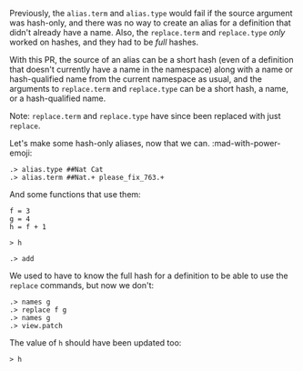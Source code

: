 Previously, the `alias.term` and `alias.type` would fail if the source argument was hash-only, and there was no way to create an alias for a definition that didn't already have a name.  Also, the `replace.term` and `replace.type` _only_ worked on hashes, and they had to be _full_ hashes.

With this PR, the source of an alias can be a short hash (even of a definition that doesn't currently have a name in the namespace) along with a name or hash-qualified name from the current namespace as usual, and the arguments to `replace.term` and `replace.type` can be a short hash, a name, or a hash-qualified name.

Note: `replace.term` and `replace.type` have since been replaced with just `replace`.

Let's make some hash-only aliases, now that we can. :mad-with-power-emoji:

```ucm
.> alias.type ##Nat Cat
.> alias.term ##Nat.+ please_fix_763.+
```

And some functions that use them:
```unison
f = 3
g = 4
h = f + 1

> h
```

```ucm
.> add
```

We used to have to know the full hash for a definition to be able to use the `replace` commands, but now we don't:
```ucm
.> names g
.> replace f g
.> names g
.> view.patch
```

The value of `h` should have been updated too:
```unison
> h
```
